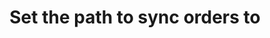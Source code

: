 ---
title: "Set the path to sync orders to"
name: "sourcemeta_flatfile"
key: "ftp_order_path"
description: "Mustache template which to calculate the full file path"
user_friendly_description: "When Stock2Shop creates orders, we can drop them off at a specified location on your FTP Server."
default: "{{system_order.id}}.txt"
values: []
tags: [sourcemeta,flatfile,flat-file]
type: "meta"
process: "orders"
headless: true
---